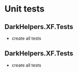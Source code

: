 # Unit tests

## DarkHelpers.XF.Tests
- create all tests

## DarkHelpers.XF.Tests
- create all tests